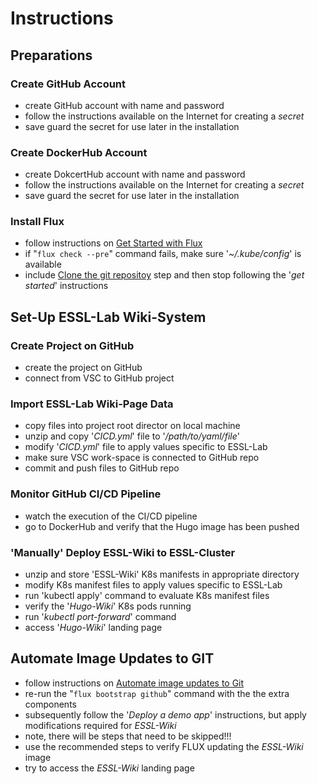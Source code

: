 # Instructions
## Preparations
### Create GitHub Account
* create GitHub account with name and password
* follow the instructions available on the Internet for creating a *secret*
* save guard the secret for use later in the installation

### Create DockerHub Account
* create DokcertHub account with name and password
* follow the instructions available on the Internet for creating a *secret*
* save guard the secret for use later in the installation

### Install Flux
* follow instructions on [Get Started with Flux](https://fluxcd.io/docs/get-started/)
* if "`flux check --pre`" command fails, make sure '*~/.kube/config*' is available
* include [Clone the git repositoy](https://fluxcd.io/docs/get-started/#clone-the-git-repository) step and then stop following the '*get started*' instructions

## Set-Up ESSL-Lab Wiki-System
### Create Project on GitHub
* create the project on GitHub
* connect from VSC to GitHub project
  
### Import ESSL-Lab Wiki-Page Data
* copy files into project root director on local machine
* unzip and copy '*CICD.yml*' file to '*/path/to/yaml/file*'
* modify '*CICD.yml*' file to apply values specific to ESSL-Lab
* make sure VSC work-space is connected to GitHub repo
* commit and push files to GitHub repo

### Monitor GitHub CI/CD Pipeline
* watch the execution of the CI/CD pipeline
* go to DockerHub and verify that the Hugo image has been pushed

### 'Manually' Deploy ESSL-Wiki to ESSL-Cluster
* unzip and store 'ESSL-Wiki' K8s manifests in appropriate directory
* modify K8s manifest files to apply values specific to ESSL-Lab
* run 'kubectl apply' command to evaluate K8s manifest files
* verify the '*Hugo-Wiki*' K8s pods running
* run '*kubectl port-forward*' command
* access '*Hugo-Wiki*' landing page

## Automate Image Updates to GIT
* follow instructions on [Automate image updates to Git](https://fluxcd.io/docs/guides/image-update/)
* re-run the "`flux bootstrap github`" command with the the extra components
* subsequently follow the '*Deploy a demo app*' instructions, but apply modifications required for *ESSL-Wiki*
* note, there will be steps that need to be skipped!!!
* use the recommended steps to verify FLUX updating the *ESSL-Wiki* image
* try to access the *ESSL-Wiki* landing page